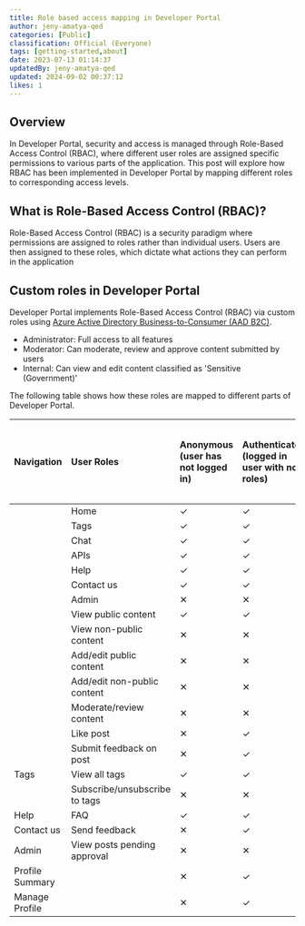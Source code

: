 ```yaml
---
title: Role based access mapping in Developer Portal
author: jeny-amatya-qed
categories: [Public]
classification: Official (Everyone)
tags: [getting-started,about]
date: 2023-07-13 01:14:37 
updatedBy: jeny-amatya-qed
updated: 2024-09-02 00:37:12 
likes: 1
---
```


## Overview

In Developer Portal, security and access is managed through Role-Based Access Control (RBAC), where different user roles are assigned specific permissions to various parts of the application. This post will explore how RBAC has been implemented in Developer Portal by mapping different roles to corresponding access levels.

## What is Role-Based Access Control (RBAC)?

Role-Based Access Control (RBAC) is a security paradigm where permissions are assigned to roles rather than individual users. Users are then assigned to these roles, which dictate what actions they can perform in the application

## Custom roles in Developer Portal

Developer Portal implements Role-Based Access Control (RBAC) via custom roles using [Azure Active Directory Business-to-Consumer (AAD B2C)](https://learn.microsoft.com/en-us/azure/active-directory-b2c/overview).

* Administrator: Full access to all features
* Moderator: Can moderate, review and approve content submitted by users
* Internal: Can view and edit content classified as 'Sensitive (Government)'

The following table shows how these roles are mapped to different parts of Developer Portal.


| Navigation |  User Roles  | Anonymous (user has not logged in) |Authenticated (logged in user with no roles) | Internal (has access to non-public content)| Moderator (has access to review and moderate content) | Administrator |
| :--- | :--- | :--------- | :--- | :--- | :--- | :--- |
| | Home | ✓ | ✓ | ✓ | ✓ | ✓ |
|  | Tags | ✓ | ✓ | ✓ | ✓ | ✓ |
|  | Chat | ✓ | ✓ | ✓ | ✓ | ✓ |
|  | APIs | ✓ | ✓ | ✓ | ✓ | ✓ |
|  | Help | ✓ | ✓ | ✓ | ✓ | ✓ |
|  | Contact us | ✓ | ✓ | ✓ | ✓ | ✓ |
|  | Admin | ✕| ✕| ✕ | ✕ | ✓ |
|  | View public content | ✓ | ✓ | ✓ | ✓ | ✓ |
|  | View non-public content  | ✕ | ✕ | ✓ | ✓ | ✓ |
|  | Add/edit public content | ✕ | ✕ | ✓ | ✓ | ✓ |
|  | Add/edit non-public content | ✕ | ✕ | ✓ | ✓ | ✓ |
|  | Moderate/review content | ✕ | ✕ | ✕ | ✓ | ✕ |
|  | Like post | ✕ | ✓ | ✓ | ✓ | ✓ |
|  | Submit feedback on post | ✕ | ✓ | ✓ | ✓ | ✓ |
| Tags | View all tags | ✓ | ✓ | ✓ | ✓ | ✓ |
|  | Subscribe/unsubscribe to tags | ✕ | ✕ | ✕  | ✓ | ✓ |
| Help | FAQ | ✓ | ✓ | ✓ | ✓ | ✓ |
| Contact us | Send feedback | ✕ | ✓ | ✓ | ✓ | ✓ |
| Admin | View posts pending approval | ✕ | ✕ | ✕ | ✕ | ✓ |
| Profile Summary |  | ✕ | ✓ | ✓ | ✓ | ✓ |
| Manage Profile |  | ✕ | ✓ | ✓ | ✓ | ✓ |

